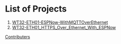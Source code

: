 # List of Projects

1. [WT32-ETH01-ESPNow-WithMQTTOverEthernet](#WT32-ETH01-ESPNow-WithMQTTOverEthernet)
2. [WT32-ETH01_HTTPS_Over_Ethernet_With_ESPNow](#WT32-ETH01_HTTPS_Over_Ethernet_With_ESPNow)

[Contributers](tayyabtahir)
